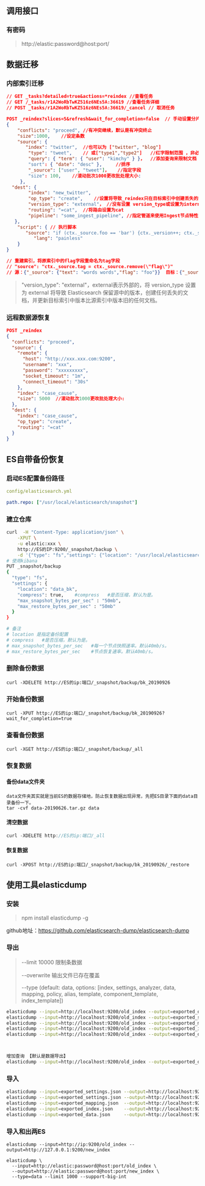 ## 调用接口

### 有密码

> http://elastic:password@host:port/

## 数据迁移

### 内部索引迁移

```json
// GET _tasks?detailed=true&actions=*reindex //查看任务
// GET /_tasks/r1A2WoRbTwKZ516z6NEs5A:36619 //查看任务详细
// POST _tasks/r1A2WoRbTwKZ516z6NEs5A:36619/_cancel // 取消任务

POST _reindex?slices=5&refresh&wait_for_completion=false  // 手动设置分片、自动设置分片
{
	"conflicts": "proceed",	//有冲突继续，默认是有冲突终止
	"size":1000,	//设定条数  
	"source": {    
	   "index": "twitter", 	//也可以为 ["twitter", "blog"]
		"type": "tweet", 	// 或["type1","type2"] 	//红字限制范围 ，非必须  限制文档
		"query": { "term": { "user": "kimchy" } }，	//添加查询来限制文档
		"sort": { "date": "desc" }, 	//排序
		"_source": ["user", "tweet"]，	//指定字段
		"size": 100,	//滚动批次1000更改批处理大小:
	 },  
  "dest": {    
		"index": "new_twitter",
		"op_type": "create",	//设置将导致_reindex只在目标索引中创建丢失的文档,create 只插入没有的数据
		"version_type": "external"，	//没有设置 version_type或设置为internal 将覆盖掉相同id的数据,设置为external 将更新相同ID文档当version比较后的时候
		"routing": "=cat",	//将路由设置为cat
		"pipeline": "some_ingest_pipeline",	//指定管道来使用Ingest节点特性
   },
	"script": { // 执行脚本 
	   "source": "if (ctx._source.foo == 'bar') {ctx._version++; ctx._source.remove('foo')} ",			 	
		  "lang": "painless" 
	}
}

// 重建索引，将原索引中的flag字段重命名为tag字段
// "source": "ctx._source.tag = ctx._source.remove(\"flag\")"
// 源：{"_source": {"text": "words words","flag": "foo"}}  目标：{"_source": {"text": "words words","tag": "foo"}}
```

> "version_type": "external"，external表示外部的，将 version_type 设置为 external 将导致 Elasticsearch 保留源中的版本，创建任何丢失的文档，并更新目标索引中版本比源索引中版本旧的任何文档。

### 远程数据源恢复

```json
POST _reindex
{
  "conflicts": "proceed",
  "source": {
    "remote": {
      "host": "http://xxx.xxx.com:9200",
      "username": "xxx",
      "password": "xxxxxxxxx",
      "socket_timeout": "1m",
      "connect_timeout": "30s"
    },
    "index": "case_cause",
    "size": 5000  //滚动批次1000更改批处理大小:
  },
  "dest": {
    "index": "case_cause",
    "op_type": "create",
    "routing": "=cat"
  }
}
```



## ES自带备份恢复

### 启动ES配置备份路径

```yaml
config/elasticsearch.yml

path.repo: ["/usr/local/elasticsearch/snapshot"]
```

### 建立仓库

```sh
curl  -H "Content-Type: application/json" \
	-XPUT \
	-u elastic:xxx \
	http://ES的IP:9200/_snapshot/backup \
	-d '{"type": "fs","settings": {"location": "/usr/local/elasticsearch/snapshot"}}'
# 使用kibana
PUT _snapshot/backup
{
  "type": "fs",
  "settings": {
    "location": "data_bk",
    "compress": true,    #compress   #是否压缩，默认为是。
    "max_snapshot_bytes_per_sec" : "50mb",
    "max_restore_bytes_per_sec" : "50mb"
  }
}

# 备注
# location 是指定备份配置
# compress   #是否压缩，默认为是。
# max_snapshot_bytes_per_sec   #每一个节点快照速率。默认40mb/s。  
# max_restore_bytes_per_sec    #节点恢复速率。默认40mb/s。
```

### 删除备份数据

```
curl -XDELETE http://ES的ip:端口/_snapshot/backup/bk_20190926
```

### 开始备份数据

```
curl -XPUT http://ES的ip:端口/_snapshot/backup/bk_20190926?wait_for_completion=true
```

### 查看备份数据

```
curl -XGET http://ES的ip:端口/_snapshot/backup/_all
```

### 恢复数据

#### 备份data文件夹

```
data文件夹其实就是当前ES的数据存储地，防止恢复数据出现异常，先把ES目录下面的data目录备份一下。
tar -cvf data-20190626.tar.gz data
```

#### 清空数据

```go
curl -XDELETE http://ES的ip:端口/_all
```

#### 恢复数据

```
curl -XPOST http://ES的ip:端口/_snapshot/backup/bk_20190926/_restore
```



## 使用工具elasticdump

### 安装

> npm install elasticdump -g

github地址：https://github.com/elasticsearch-dump/elasticsearch-dump

### 导出

> --limit 10000 限制条数据
>
> --overwrite 输出文件已存在覆盖
>
> --type  (default: data, options: [index, settings, analyzer, data, mapping, policy, alias, template, component_template, index_template])

```sh
elasticdump --input=http://localhost:9200/old_index --output=exported_data.json     --type=analyzer
elasticdump --input=http://localhost:9200/old_index --output=exported_settings.json --type=settings
elasticdump --input=http://localhost:9200/old_index --output=exported_mapping.json  --type=mapping
elasticdump --input=http://localhost:9200/old_index --output=exported_index.json    --type=index
elasticdump --input=http://localhost:9200/old_index --output=exported_data.json     --type=data



增加查询 【默认是数据导出】
elasticdump --input=http://localhost:9200/old_index --output=exported_data.json --limit 10000 --searchBody {\"query\":{\"bool\":{\"must\":[{\"range\":{\"JD\":{\"from\":116.388474,\"to\":116.67818}}}]}} 
```

### 导入

```sh
elasticdump --input=exported_settings.json --output=http://localhost:9200/new_index --type=analyzer
elasticdump --input=exported_settings.json --output=http://localhost:9200/new_index --type=settings
elasticdump --input=exported_mapping.json  --output=http://localhost:9200/new_index --type=mapping
elasticdump --input=exported_index.json    --output=http://localhost:9200/new_index --type=index 
elasticdump --input=exported_data.json     --output=http://localhost:9200/new_index --type=data
```

### 导入和出两ES

```
elasticdump --input=http://ip:9200/old_index --output=http://127.0.0.1:9200/new_index

elasticdump \
  --input=http://elastic:password@host:port/old_index \
  --output=http://elastic:password@host:port/new_index \
  --type=data --limit 1000 --support-big-int
```

